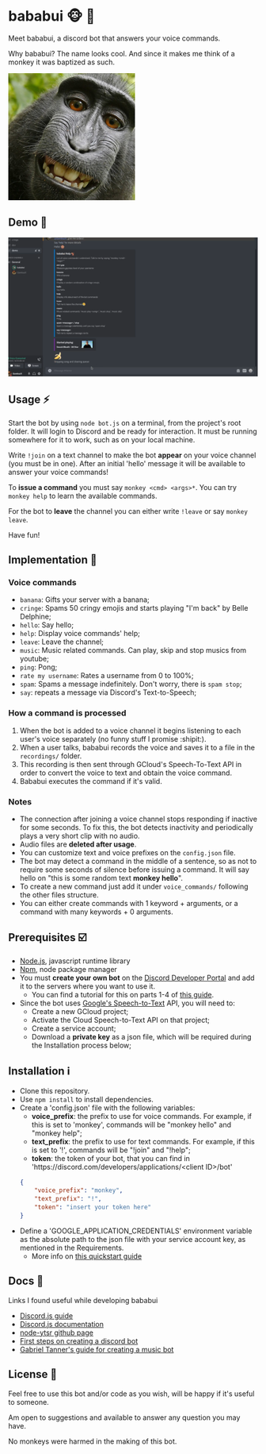 # bababui :monkey_face: :robot: 
Meet bababui, a discord bot that answers your voice commands.

Why bababui? The name looks cool. And since it makes me think of a monkey it was baptized as such.

![bababui selfie](https://github.com/GambuzX/bababui/raw/master/docs/selfie.png "Bababui selfie")


## Demo :monkey:
[![Demo thumbnail](https://github.com/GambuzX/bababui/raw/master/docs/demo_thumbnail.png)](https://drive.google.com/file/d/1wN70L_AU9JqoLGOsK-PYSKTowfCYh-eu/view?usp=sharing "Bababui demo")


## Usage :zap:
Start the bot by using `node bot.js` on a terminal, from the project's root folder. It will login to Discord and be ready for interaction. It must be running somewhere for it to work, such as on your local machine.

Write `!join` on a text channel to make the bot **appear** on your voice channel (you must be in one). After an initial 'hello' message it will be available to answer your voice commands!

To **issue a command** you must say `monkey <cmd> <args>*`. You can try `monkey help` to learn the available commands.

For the bot to **leave** the channel you can either write `!leave` or say `monkey leave`.

Have fun!

## Implementation :rocket:

### Voice commands
- `banana`: Gifts your server with a banana;
- `cringe`: Spams 50 cringy emojis and starts playing "I'm back" by Belle Delphine;
- `hello`: Say hello;
- `help`: Display voice commands' help;
- `leave`: Leave the channel;
- `music`: Music related commands. Can play, skip and stop musics from youtube;
- `ping`: Pong;
- `rate my username`: Rates a username from 0 to 100%;
- `spam`: Spams a message indefinitely. Don't worry, there is `spam stop`;
- `say`: repeats a message via Discord's Text-to-Speech;

### How a command is processed
1. When the bot is added to a voice channel it begins listening to each user's voice separately (no funny stuff I promise :shipit:).
2. When a user talks, bababui records the voice and saves it to a file in the `recordings/` folder. 
3. This recording is then sent through GCloud's Speech-To-Text API in order to convert the voice to text and obtain the voice command. 
4. Bababui executes the command if it's valid.
 
### Notes
- The connection after joining a voice channel stops responding if inactive for some seconds. To fix this, the bot detects inactivity and periodically plays a very short clip with no audio.
- Audio files are **deleted after usage**.
- You can customize text and voice prefixes on the `config.json` file.
- The bot may detect a command in the middle of a sentence, so as not to require some seconds of silence before issuing a command. It will say hello on "this is some random text **monkey hello**".
- To create a new command just add it under `voice_commands/` following the other files structure.
- You can either create commands with 1 keyword + arguments, or a command with many keywords + 0 arguments.


## Prerequisites :ballot_box_with_check:
- [Node.js](https://nodejs.org/en/), javascript runtime library
- [Npm](https://www.npmjs.com/), node package manager
- You must **create your own bot** on the [Discord Developer Portal](https://discord.com/developers/applications) and add it to the servers where you want to use it. 
    - You can find a tutorial for this on parts 1-4 of [this guide](https://www.digitaltrends.com/gaming/how-to-make-a-discord-bot/).
- Since the bot uses [Google's Speech-to-Text](https://cloud.google.com/speech-to-text) API, you will need to:
    - Create a new GCloud project;
    - Activate the Cloud Speech-to-Text API on that project;
    - Create a service account;
    - Download a **private key** as a json file, which will be required during the Installation process below;

## Installation :information_source:
* Clone this repository.
* Use `npm install` to install dependencies.
* Create a 'config.json' file with the following variables:
    *  **voice_prefix**: the prefix to use for voice commands. For example, if this is set to 'monkey', commands will be "monkey hello" and "monkey help";
    *  **text_prefix**: the prefix to use for text commands. For example, if this is set to '!', commands will be "!join" and "!help";
    *  **token**: the token of your bot, that you can find in 'https://<span></span>discord<span></span>.com/developers/applications/\<client ID\>/bot'
    ```json
    {
        "voice_prefix": "monkey",
        "text_prefix": "!",
        "token": "insert your token here"
    }
    ```
* Define a 'GOOGLE_APPLICATION_CREDENTIALS' environment variable as the absolute path to the json file with your service account key, as mentioned in the Requirements.
    * More info on [this quickstart guide](https://cloud.google.com/speech-to-text/docs/quickstart-client-libraries)


## Docs :bookmark_tabs:
Links I found useful while developing bababui
- [Discord.js guide](https://discordjs.guide/)
- [Discord.js documentation](https://discord.js.org/#/docs/main/stable/general/welcome)
- [node-ytsr github page](https://github.com/TimeForANinja/node-ytsr)
- [First steps on creating a discord bot](https://www.digitaltrends.com/gaming/how-to-make-a-discord-bot/)
- [Gabriel Tanner's guide for creating a music bot](https://gabrieltanner.org/blog/dicord-music-bot)


## License :eyes:
Feel free to use this bot and/or code as you wish, will be happy if it's useful to someone. 

Am open to suggestions and available to answer any question you may have.

No monkeys were harmed in the making of this bot.
